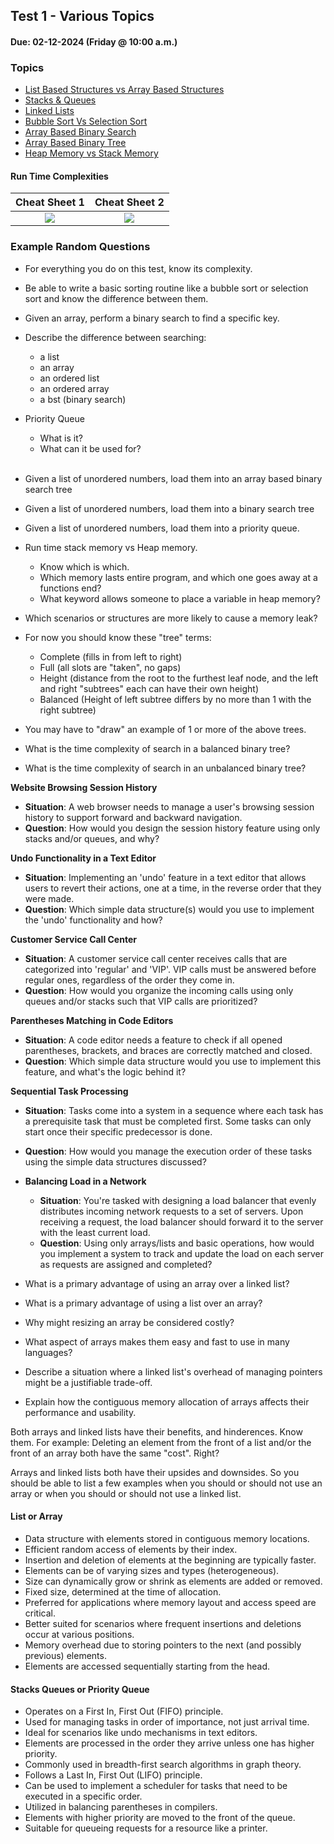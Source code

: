 ## Test 1 - Various Topics
#### Due: 02-12-2024 (Friday @ 10:00 a.m.)

### Topics

- [List Based Structures vs Array Based Structures](../../Lectures/LectureMaterials/04-ListVsArray/README.md)
- [Stacks & Queues](../../Lectures/LectureMaterials/01-StacksQueues/README.md)
- [Linked Lists](../../Lectures/LectureMaterials/00-LinkedList/README.md)
- [Bubble Sort Vs Selection Sort](../../Lectures/LectureMaterials/00-BubbleVSelection/README.md)
- [Array Based Binary Search](../../Lectures/LectureMaterials/02-BinarySearch/README.md)
- [Array Based Binary Tree](../../Lectures/LectureMaterials/00-ArrayBasedBinaryTree/)
- [Heap Memory vs Stack Memory](../../Lectures/LectureMaterials/05-StackMemVsHeapMem/README.md)



<!-- #### Heaps

[Overview](../../Resources/L01-Heaps/README.md) -->

#### Run Time Complexities

|                                                 Cheat Sheet 1                                                  |                                                 Cheat Sheet 2                                                  |
| :------------------------------------------------------------------------------------------------------------: | :------------------------------------------------------------------------------------------------------------: |
| [<img src="https://images2.imgbox.com/62/f0/eMsdwHxM_o.png">](https://images2.imgbox.com/a5/36/z6BvQv7x_o.png) | [<img src="https://images2.imgbox.com/64/37/2mFwTJ2K_o.png">](https://images2.imgbox.com/28/6d/JrAyZA2z_o.jpg) |



### Example Random Questions

- For everything you do on this test, know its complexity.
- Be able to write a basic sorting routine like a bubble sort or selection sort and know the difference between them.
- Given an array, perform a binary search to find a specific key.
- Describe the difference between searching:
  - a list
  - an array
  - an ordered list
  - an ordered array
  - a bst (binary search)

- Priority Queue
  - What is it?
  - What can it be used for?
  <br>
- Given a list of unordered numbers, load them into an array based binary search tree
- Given a list of unordered numbers, load them into a binary search tree
- Given a list of unordered numbers, load them into a priority queue.

- Run time stack memory vs Heap memory. 
  - Know which is which.
  - Which memory lasts entire program, and which one goes away at a functions end?
  - What keyword allows someone to place a variable in heap memory?
- Which scenarios or structures are more likely to cause a memory leak?

- For now you should know these "tree" terms:
  - Complete (fills in from left to right)
  - Full (all slots are "taken", no gaps)
  - Height (distance from the root to the furthest leaf node, and the left and right "subtrees" each can have their own height)
  - Balanced (Height of left subtree differs by no more than 1 with the right subtree)
- You may have to "draw" an example of 1 or more of the above trees.
- What is the time complexity of search in a balanced binary tree?
- What is the time complexity of search in an unbalanced binary tree?

**Website Browsing Session History**
   - **Situation**: A web browser needs to manage a user's browsing session history to support forward and backward navigation.
   - **Question**: How would you design the session history feature using only stacks and/or queues, and why?

**Undo Functionality in a Text Editor**
   - **Situation**: Implementing an 'undo' feature in a text editor that allows users to revert their actions, one at a time, in the reverse order that they were made.
   - **Question**: Which simple data structure(s) would you use to implement the 'undo' functionality and how?

**Customer Service Call Center**
   - **Situation**: A customer service call center receives calls that are categorized into 'regular' and 'VIP'. VIP calls must be answered before regular ones, regardless of the order they come in.
   - **Question**: How would you organize the incoming calls using only queues and/or stacks such that VIP calls are prioritized?

**Parentheses Matching in Code Editors**
   - **Situation**: A code editor needs a feature to check if all opened parentheses, brackets, and braces are correctly matched and closed.
   - **Question**: Which simple data structure would you use to implement this feature, and what's the logic behind it?

**Sequential Task Processing**
   - **Situation**: Tasks come into a system in a sequence where each task has a prerequisite task that must be completed first. Some tasks can only start once their specific predecessor is done.
   - **Question**: How would you manage the execution order of these tasks using the simple data structures discussed?

- **Balancing Load in a Network**
  - **Situation**: You're tasked with designing a load balancer that evenly distributes incoming network requests to a set of servers. Upon receiving a request, the load balancer should forward it to the server with the least current load.
  - **Question**: Using only arrays/lists and basic operations, how would you implement a system to track and update the load on each server as requests are assigned and completed?

- What is a primary advantage of using an array over a linked list?

- What is a primary advantage of using a list over an array?

- Why might resizing an array be considered costly?

- What aspect of arrays makes them easy and fast to use in many languages?

- Describe a situation where a linked list's overhead of managing pointers might be a justifiable trade-off.

- Explain how the contiguous memory allocation of arrays affects their performance and usability.

Both arrays and linked lists have their benefits, and hinderences. Know them. For example: Deleting an element from the front of a list and/or the front of an array both have the same "cost". Right?

Arrays and linked lists both have their upsides and downsides. So you should be able to list a few examples when you should or should not use an array or when you should or should not use a linked list.

#### List or Array
- Data structure with elements stored in contiguous memory locations.  
- Efficient random access of elements by their index.  
- Insertion and deletion of elements at the beginning are typically faster.  
- Elements can be of varying sizes and types (heterogeneous).  
- Size can dynamically grow or shrink as elements are added or removed.  
- Fixed size, determined at the time of allocation.  
- Preferred for applications where memory layout and access speed are critical.  
- Better suited for scenarios where frequent insertions and deletions occur at various positions.  
- Memory overhead due to storing pointers to the next (and possibly previous) elements.  
- Elements are accessed sequentially starting from the head.

#### Stacks Queues or Priority Queue

- Operates on a First In, First Out (FIFO) principle.  
- Used for managing tasks in order of importance, not just arrival time.  
- Ideal for scenarios like undo mechanisms in text editors.  
- Elements are processed in the order they arrive unless one has higher priority.  
- Commonly used in breadth-first search algorithms in graph theory.  
- Follows a Last In, First Out (LIFO) principle.  
- Can be used to implement a scheduler for tasks that need to be executed in a specific order.  
- Utilized in balancing parentheses in compilers.  
- Elements with higher priority are moved to the front of the queue.  
- Suitable for queueing requests for a resource like a printer.

